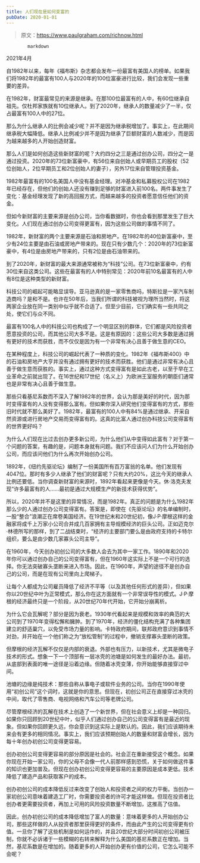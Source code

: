 ```yaml
---
title: 人们现在是如何变富的
pubDate: 2020-01-01
---
```


> 原文：https://www.paulgraham.com/richnow.html 

            markdown
2021年4月

自1982年以来，每年《福布斯》杂志都会发布一份最富有美国人的榜单。如果我们将1982年的最富有100人与2020年的100位富豪进行比较，我们会发现一些重要的差异。

在1982年，财富最常见的来源是继承。在那100位最富有的人中，有60位继承自祖先。仅杜邦家族就有10位继承人。到了2020年，继承人的数量减少了一半，仅占最富有100人中的27位。

那么为什么继承人的比例会减少呢？并不是因为继承税增加了。事实上，在此期间继承税大幅降低。继承人比例减少并不是因为继承了巨额财富的人数减少，而是因为越来越多的人开始创造财富。

那么人们是如何创造这些新财富的呢？大约四分之三是通过创办公司，四分之一是通过投资。2020年的73位新富豪中，有56位来自创始人或早期员工的股权（52位创始人，2位早期员工和2位创始人的妻子），另外17位来自管理投资基金。

1982年最富有的100名美国人中没有基金经理。对冲基金和私募股权公司在1982年已经存在，但他们的创始人还没有赚到足够的财富进入前100名。两件事发生了变化：基金经理发现了新的高回报方式，而越来越多的投资者愿意信任他们的资金。

但如今新财富的主要来源是创办公司，当你看数据时，你也会看到那里发生了巨大变化。人们现在通过创办公司变得更富有，因为这些公司做的事情不同了。

1982年，新财富的两个主要来源是石油和房地产。在1982年的40位新富豪中，至少有24位主要是由石油或房地产带来的。现在只有少数几个：2020年的73位新富豪中，有4位是由房地产带来的，只有2位是由石油带来的。

到了2020年，新财富的最大来源通常被称为“科技”公司。在73位新富豪中，约有30位来自这类公司。这些在最富有的人中特别常见：2020年前10名最富有的人中有8位是这种类型的新财富。

科技公司的崛起可能略显误导。亚马逊真的是一家零售商吗，特斯拉是一家汽车制造商吗？是和不是。也许在50年后，当我们所谓的科技被视为理所当然时，将这两家企业放在同一类别中似乎就不合适了。但至少目前，它们确实有一些共同之处，使它们与众不同。

最富有100名人中的科技公司也构成了一个明显区别的群体，它们都是风险投资者愿意投资的公司，而其他公司大多不是。这是有原因的：这些公司大多数是通过拥有更好的技术而获胜，而不仅仅是因为有一个非常有决心且善于做生意的CEO。

在某种程度上，科技公司的崛起代表了一种质的变化。1982年《福布斯400》中的石油和房地产大亨并没有通过拥有更好的技术而获胜。他们是通过非常有决心且善于做生意而获胜的。事实上，通过这种方式变得富有是如此古老，以至于早在工业革命之前就出现了。在16世纪和17世纪（名义上）为欧洲王室服务的朝臣们通常也是非常有决心且善于做生意。

那些只看基尼系数而不深入了解1982年的世界，会认为那是美好的时代，因为那时变得富有的人没有变得那么富有。但如果你深入研究他们变得富有的方式，那些旧时代就不那么美好了。1982年，最富有的100人中有84%是通过继承、开采自然资源或进行房地产交易而变得富有的。这真的比富人通过创办科技公司变得富有的世界更好吗？

为什么人们现在比过去创办更多新公司，为什么他们从中变得如此富有？对于第一个问题的答案，有趣的是，问题本身就有问题。我们不应该问人们为什么开始创办公司，而应该问他们为什么再次开始创办公司。

1892年，《纽约先驱论坛》编制了一份美国所有百万富翁的名单。他们发现有4047位。那时有多少人继承了他们的财富呢？只有大约20%，这比今天的继承人比例还要低。当你调查新财富的来源时，1892年看起来更像是今天。休·洛克夫发现“许多最富有的人……最初是通过大规模生产的新技术获得优势”。

所以，2020年并不是这里的异常情况，而是1982年。真正的问题是为什么1982年那么少的人通过创办公司变得富有。答案是，即使在《先驱论坛》的名单编制时，一股“整合”浪潮正在席卷美国经济。在19世纪末和20世纪初，像J·P·摩根这样的金融家将成千上万家小公司合并成几百家拥有主导规模经济的巨头公司。正如迈克尔·林德所写的那样，到了二战结束时，“经济的主要部门要么是由政府支持的卡特尔组织，要么是由少数几家寡头公司主导”。

在1960年，今天创办初创公司的大多数人会去为其中一家工作。1890年和2020年你可以通过创办自己的公司变得富有，但在1960年这实际上不是一个可行的选择。你无法突破寡头垄断来进入市场。因此，在1960年，声望的途径不是创办自己的公司，而是在现有公司里向上爬梯子。

让每个人都成为公司雇员降低了经济不平等（以及其他任何形式的差异），但如果你以20世纪中叶为正常模式，那么你在这方面就有一个非常误导性的模式。J·P·摩根的经济最终只是一个阶段，从20世纪70年代开始，它开始分崩离析。

为什么它会瓦解呢？部分是因为衰老。1930年代看起来是规模和效率的典范的大公司到了1970年变得松懈和臃肿。到了1970年，经济的僵化结构充满了各种集团建立的舒适巢穴，以免受市场力量的影响。卡特政府期间，联邦政府意识到事情不对劲，并开始在一个他们称之为“放松管制”的过程中，撤销支撑寡头垄断的政策。

但摩根的经济瓦解不仅仅是内部的衰退。外部也有压力，以新技术，尤其是微电子技术的形式。想象一下一个顶部有一层冰壳的池塘是如何发生的最好办法。最初，从底部到表面的唯一途径是沿着边缘。但随着冰壳变薄，你开始能够直接穿过中间。

池塘的边缘是纯技术：那些自称从事电子或软件业务的公司。当你在1990年使用“初创公司”这个词时，这就是你的意思。但现在，初创公司正在直接穿过冰壳的中间，取代了零售商、电视网络和汽车公司等老牌公司。

尽管摩根经济的瓦解在技术上创造了一个新世界，但在社会意义上却是一种回归。如果你只回顾到20世纪中叶，似乎人们通过创办自己的公司变得富有是最近的现象。但如果你回顾更久远，你会意识到这实际上是默认的。因此，我们应该期待未来会有更多的相同情况。事实上，我们应该预期创始人的数量和财富会增长，因为每十年创办初创公司变得更容易。

创办初创公司变得更容易的部分原因是社会的。社会正在重新接受这个概念。如果你现在开始一家公司，你的父母不会像一代人前那样感到恐慌，关于如何做这件事的知识也更加普及。但现在创办初创公司变得更容易的主要原因是成本更低。技术降低了建造产品和获取客户的成本。

创办初创公司的成本降低反过来改变了创始人和投资者之间的权力平衡。当创办一家初创公司意味着建造工厂时，你需要投资者的许可才能这样做。但现在投资者比创办者更需要投资者，再加上可用的风险投资数量不断增加，这推高了估值。

因此，创办初创公司的成本降低增加了富人的数量：意味着更多的人开始创办公司，那些这样做的人从投资者那里获得更好的条件，而由此产生的公司变得更有价值。一旦你了解了这些机制是如何运作的，并且20世纪大部分时间初创公司被压制，你就不必诉诸于一些模糊的右转来解释为什么美国的基尼系数正在增加。当然，基尼系数是在增加的。随着更多的人开始创办更有价值的公司，它怎么可能不会呢？
